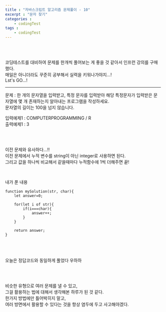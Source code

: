 ```yaml
---
title : "자바스크립트 알고리즘 문제풀이 - 10"
excerpt : "문자 찾기"
categories : 
    - codingTest
tags : 
    - codingTest
---
```



<br><br> 

코딩테스트를 대비하여 문제를 한개씩 풀어보는 게 좋을 것 같아서 인프런 강의를 구매했다.  
매일은 아니더라도 꾸준히 공부해서 실력을 키워나가야지...!  
Lst's GO...!  

---
문제 : 한 개의 문자열을 입력받고, 특정 문자를 입력받아 해당 특정문자가 입력받은 문자열에 몇 개 존재하는지 알아내는 프로그램을 작성하세요.  
문자열의 길이는 100을 넘지 않습니다.  
 

입력예제1 : COMPUTERPROGRAMMING / R    
출력예제1 : 3      

<br><br>

이전 문제와 유사하다...!!  
이전 문제에서 누적 변수를 string이 아닌 integer로 사용하면 된다.  
그리고 값을 하나씩 비교해서 같을때마다 누적함수에 1씩 더해주면 끝!  



<br>

내가 푼 내용  

```
function mySolution(str, char){
    let answer=0;
    
    for(let i of str){
        if(i===char){
            answer++;
        }
    }

    return answer;
}
```   

<br><br>   
 오늘은 정답코드와 동일하게 풀었다 우하하  

<br><br>   

비슷한 유형으로 여러 문제를 낼 수 있고,  
그걸 활용하는 법에 대해서 생각해본 하루가 된 것 같다.  
한가지 방법에만 틀어박히지 말고,  
여러 방면에서 활용할 수 있다는 것을 항상 염두에 두고 사고해야겠다.  
<br><br>   





